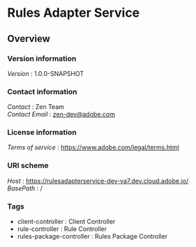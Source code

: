 # Rules Adapter Service


<a name="overview"></a>
## Overview

### Version information
*Version* : 1.0.0-SNAPSHOT


### Contact information
*Contact* : Zen Team  
*Contact Email* : zen-dev@adobe.com


### License information
*Terms of service* : https://www.adobe.com/legal/terms.html


### URI scheme
*Host* : https://rulesadapterservice-dev-va7.dev.cloud.adobe.io/  
*BasePath* : /


### Tags

* client-controller : Client Controller
* rule-controller : Rule Controller
* rules-package-controller : Rules Package Controller



